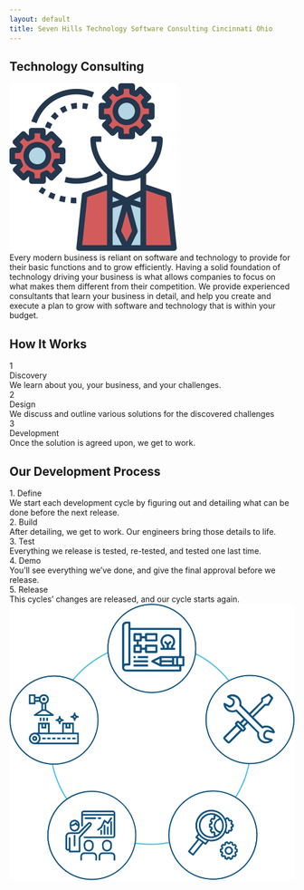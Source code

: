 ```yaml
---
layout: default
title: Seven Hills Technology Software Consulting Cincinnati Ohio
---
```


<section class="sh-intro">
    <div class="sh-tagline">
        <h2 class="sh-header-lines"><span>Technology Consulting</span></h2>
        <div id="flexTeamFeature" >
            <img src="/images/consulting-color.svg" alt="consulting" />
        </div>
    </div>
    <div class="sh-description">
        Every modern business is reliant on software and technology to provide for their basic functions and to grow efficiently. Having a solid foundation of technology driving your business is what allows companies to focus on what makes them different from their competition. We provide experienced consultants that learn your business in detail, and help you create and execute a plan to grow with software and technology that is within your budget.
    </div>
</section>

<section class="sh-dark-band">
    <h2 class="sh-dark-band-header">How It Works</h2>
    <div class="steps">
        <div class="step">
            <div class="step-number">1</div>
            <div class="step-title">Discovery</div>
            <div class="step-caption">
                We learn about you, your business, and your challenges.
            </div>
        </div>
        <div class="step">
            <div class="step-number">2</div>
            <div class="step-title">Design</div>
            <div class="step-caption">
                We discuss and outline various solutions for the discovered challenges
            </div>
        </div>
        <div class="step">
            <div class="step-number">3</div>
            <div class="step-title">Development</div>
            <div class="step-caption">
                Once the solution is agreed upon, we get to work.
            </div>
        </div>
    </div>
</section>

<section class="sh-white-band">
    <h2 class="sh-white-band-header">Our Development Process</h2>
    <div class="dev-steps">
        <div class="dev-step-list">
            <div class="dev-step">
                <div class="dev-step-title">1. Define</div>
                <div class="dev-step-description">We start each development cycle by figuring out and detailing what can be done before the next release.</div>
            </div>
            <div class="dev-step">
                <div class="dev-step-title">2. Build</div>
                <div class="dev-step-description">After detailing, we get to work. Our engineers bring those details to life.</div>
            </div>
            <div class="dev-step">
                <div class="dev-step-title">3. Test</div>
                <div class="dev-step-description">Everything we release is tested, re-tested, and tested one last time.</div>
            </div>
            <div class="dev-step">
                <div class="dev-step-title">4. Demo</div>
                <div class="dev-step-description">You’ll see everything we’ve done, and give the final approval before we release.</div>
            </div>
            <div class="dev-step">
                <div class="dev-step-title">5. Release</div>
                <div class="dev-step-description">This cycles’ changes are released, and our cycle starts again.</div>
            </div>
        </div>
        <div class="dev-step-graphic">
            <img src="/images/dev-process.svg" alt="Development Process" />
        </div>
    </div>
</section>